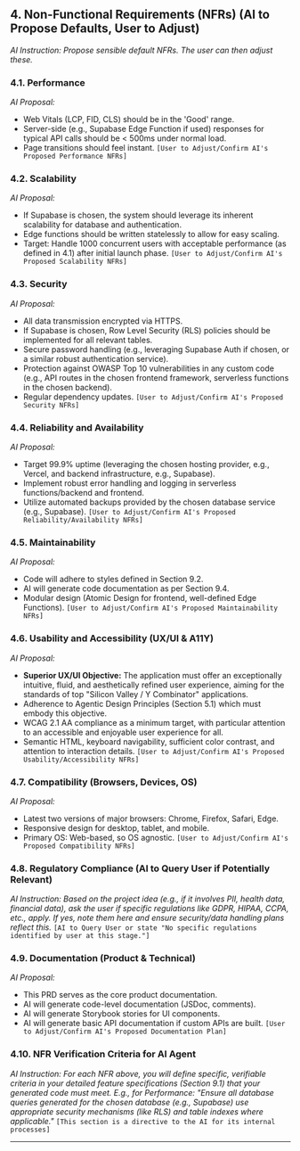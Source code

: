 ## 4. Non-Functional Requirements (NFRs) (AI to Propose Defaults, User to Adjust)
*AI Instruction: Propose sensible default NFRs. The user can then adjust these.*

### 4.1. Performance
*AI Proposal:*
*   Web Vitals (LCP, FID, CLS) should be in the 'Good' range.
*   Server-side (e.g., Supabase Edge Function if used) responses for typical API calls should be < 500ms under normal load.
*   Page transitions should feel instant.
`[User to Adjust/Confirm AI's Proposed Performance NFRs]`

### 4.2. Scalability
*AI Proposal:*
*   If Supabase is chosen, the system should leverage its inherent scalability for database and authentication.
*   Edge functions should be written statelessly to allow for easy scaling.
*   Target: Handle 1000 concurrent users with acceptable performance (as defined in 4.1) after initial launch phase.
`[User to Adjust/Confirm AI's Proposed Scalability NFRs]`

### 4.3. Security
*AI Proposal:*
*   All data transmission encrypted via HTTPS.
*   If Supabase is chosen, Row Level Security (RLS) policies should be implemented for all relevant tables.
*   Secure password handling (e.g., leveraging Supabase Auth if chosen, or a similar robust authentication service).
*   Protection against OWASP Top 10 vulnerabilities in any custom code (e.g., API routes in the chosen frontend framework, serverless functions in the chosen backend).
*   Regular dependency updates.
`[User to Adjust/Confirm AI's Proposed Security NFRs]`

### 4.4. Reliability and Availability
*AI Proposal:*
*   Target 99.9% uptime (leveraging the chosen hosting provider, e.g., Vercel, and backend infrastructure, e.g., Supabase).
*   Implement robust error handling and logging in serverless functions/backend and frontend.
*   Utilize automated backups provided by the chosen database service (e.g., Supabase).
`[User to Adjust/Confirm AI's Proposed Reliability/Availability NFRs]`

### 4.5. Maintainability
*AI Proposal:*
*   Code will adhere to styles defined in Section 9.2.
*   AI will generate code documentation as per Section 9.4.
*   Modular design (Atomic Design for frontend, well-defined Edge Functions).
`[User to Adjust/Confirm AI's Proposed Maintainability NFRs]`

### 4.6. Usability and Accessibility (UX/UI & A11Y)
*AI Proposal:*
*   **Superior UX/UI Objective:** The application must offer an exceptionally intuitive, fluid, and aesthetically refined user experience, aiming for the standards of top "Silicon Valley / Y Combinator" applications.
*   Adherence to Agentic Design Principles (Section 5.1) which must embody this objective.
*   WCAG 2.1 AA compliance as a minimum target, with particular attention to an accessible and enjoyable user experience for all.
*   Semantic HTML, keyboard navigability, sufficient color contrast, and attention to interaction details.
`[User to Adjust/Confirm AI's Proposed Usability/Accessibility NFRs]`

### 4.7. Compatibility (Browsers, Devices, OS)
*AI Proposal:*
*   Latest two versions of major browsers: Chrome, Firefox, Safari, Edge.
*   Responsive design for desktop, tablet, and mobile.
*   Primary OS: Web-based, so OS agnostic.
`[User to Adjust/Confirm AI's Proposed Compatibility NFRs]`

### 4.8. Regulatory Compliance (AI to Query User if Potentially Relevant)
*AI Instruction: Based on the project idea (e.g., if it involves PII, health data, financial data), ask the user if specific regulations like GDPR, HIPAA, CCPA, etc., apply. If yes, note them here and ensure security/data handling plans reflect this.*
`[AI to Query User or state "No specific regulations identified by user at this stage."]`

### 4.9. Documentation (Product & Technical)
*AI Proposal:*
*   This PRD serves as the core product documentation.
*   AI will generate code-level documentation (JSDoc, comments).
*   AI will generate Storybook stories for UI components.
*   AI will generate basic API documentation if custom APIs are built.
`[User to Adjust/Confirm AI's Proposed Documentation Plan]`

### 4.10. NFR Verification Criteria for AI Agent
*AI Instruction: For each NFR above, you will define specific, verifiable criteria in your detailed feature specifications (Section 9.1) that your generated code must meet. E.g., for Performance: "Ensure all database queries generated for the chosen database (e.g., Supabase) use appropriate security mechanisms (like RLS) and table indexes where applicable."*
`[This section is a directive to the AI for its internal processes]`

--- 
